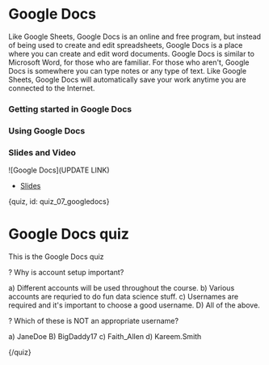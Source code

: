 # Google Docs

Like Google Sheets, Google Docs is an online and free program, but instead of being used to create and edit spreadsheets, Google Docs is a place where you can create and edit word documents. Google Docs is similar to Microsoft Word, for those who are familiar. For those who aren't, Google Docs is somewhere you can type notes or any type of text. Like Google Sheets, Google Docs will automatically save your work anytime you are connected to the Internet.  

### Getting started in Google Docs

### Using Google Docs


### Slides and Video

![Google Docs](UPDATE LINK)

* [Slides](https://docs.google.com/presentation/d/11y83FTHGr_sb2aNcM2nu6XHh2wnlSEbeeduJgPDH2Bw/edit?usp=sharing)


{quiz, id: quiz_07_googledocs}

# Google Docs quiz

This is the Google Docs quiz

? Why is account setup important?

a) Different accounts will be used throughout the course.
b) Various accounts are requried to do fun data science stuff.
c) Usernames are required and it's important to choose a good username.
D) All of the above.

? Which of these is NOT an appropriate username?

a) JaneDoe
B) BigDaddy17
c) Faith_Allen
d) Kareem.Smith


{/quiz}
